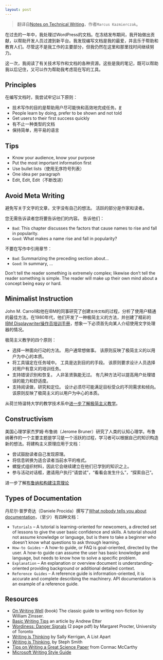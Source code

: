 ```yaml
---
layout: post
---
```


> 翻译自[Notes on Technical Writing](https://mkaz.blog/misc/notes-on-technical-writing/)，作者`Marcus Kazmierczak`。

在过去的一年中，我处理过WordPress的文档。在冻结发布期间，我开始做出贡献，以帮助开发人员过渡到新平台。我发现编写文档是我的最爱，并且乐于帮助和教育人们。尽管这不是我工作的主要部分，但我仍然在这里和那里找时间继续努力。

这一次，我阅读了有关技术写作和文档的各种资源。这些是我的笔记，既可以帮助我以后记住，又可以作为帮助我考虑现在写的工具。

## Principles

在编写文档时，我尝试牢记以下原则：

- 技术写作的目的是帮助用户尽可能快和高效地完成任务。[#](https://kayce.basqu.es/blog/metrics/)
- People learn by doing, prefer to be shown and not told
- Get users to their first success quickly
- 有不止一种类型的文档
- 保持简单，用平易的语言

## Tips

- Know your audience, know your purpose
- Put the most important information first
- Use bullet lists（使用无序符号列表）
- One idea per paragraph
- Edit, Edit, Edit（不断改进）

## Avoid Meta Writing

避免写关于文字的文章，文字没有自己的想法。 活跃的部分是作家和读者。

您无需告诉读者您将要告诉他们的内容。 告诉他们：

- `Bad`: This chapter discusses the factors that cause names to rise and fall in popularity.
- `Good`: What makes a name rise and fall in popularity?

不要在写作中引用章节：

- `Bad`: Summarizing the preceding section about…
- `Good`: In summary, …

Don’t tell the reader something is extremely complex; likewise don’t tell the reader something is simple. The reader will make up their own mind about a concept being easy or hard.

## Minimalist Instruction

John M. Carroll和他在IBM的同事研究了创建`支持文档`的过程，分析了使用户精通的最佳方法。在1980年代，他们开发了一种极简主义的方法，并创建了精彩的[IBM Displaywriter操作员培训手册](https://mkaz.blog/wp-content/uploads/2020/01/IBM-Displaywriter-Manual.pdf)，想象一下必须首先向某人介绍使用文字处理器的情况。

极简主义教学的四个原则：

- 选择一种面向行动的方法。 用户通常想做事。 该原则反映了极简主义的以用户为中心的本质。
- 将工具锚定在任务域中。 工具是达到目的的手段。 该原则要求设计人员选择对用户有意义的培训任务。
- 支持错误识别和恢复。 人非圣贤孰能无过。 有几种方法可以提高用户处理错误的能力和舒适度。
- 支持阅读做，研究和定位。 设计必须尽可能满足目标受众的不同需求和倾向。 该原则反映了极简主义的以用户为中心的本质。

从荷兰特温特大学的教学技术系中[进一步了解极简主义教学](https://www.utwente.nl/en/bms/ist/minimalism/)。

## Constructivism

美国心理学家杰罗姆·布鲁纳（Jerome Bruner）研究了人类的认知心理学。布鲁纳著作的一个主要主题是学习是一个活跃的过程，学习者可以根据自己的知识构造新的想法。将建构主义原理应用于文档：

* 尝试鼓励读者自己发现原理。
* 将信息转换为适合读者当前水平的格式。
* 螺旋式组织材料，因此它会继续建立在他们已学到的知识之上。
* 参与活动对话框，邀请用户执行“请尝试”，“看看会发生什么”，“探索自己”。

进一步了解[布鲁纳和构建注意理论](https://www.instructionaldesign.org/theories/constructivist/)

## Types of Documentation

丹尼尔·普罗奇达（Daniele Procida）撰写了[What nobody tells you about documentation](https://www.divio.com/blog/documentation/)，（至少）有四种文档：

- `Tutorials` – A tutorial is learning-oriented for newcomers, a directed set of lessons to give the user basic confidence and skills. A tutorial should not assume knowledge or language, but is there to take a beginner who doesn’t know what questions to ask through learning.
- `How-to Guides` – A how-to guide, or FAQ is goal-oriented, directed by the user. A how-to guide can assume the user has basic knowledge and language, but needs to know how to solve a specific problem.
- `Explanation` – An explanation or overview document is understanding-oriented providing background or additional detailed context.
- `Reference Guides` – A reference guide is information-oriented, it is accurate and complete describing the machinery. API documentation is an example of a reference guide.

## Resources

- [On Writing Well](https://amzn.to/2ZNqUQl) (book) The classic guide to writing non-fiction by William Zinsser.
- [Basic Writing Tips](http://andyetter.com/2018/06/14/basic-writing/) an article by Andrew Etter
- [Wordiness: Danger Signals](http://advice.writing.utoronto.ca/wp-content/uploads/sites/2/wordiness.pdf) (2 page pdf) by Margaret Procter, University of Toronto
- [Writing is Thinking](https://alistapart.com/article/writing-is-thinking/) by Sally Kerrigan, A List Apart
- [Writing is Thinking](https://blog.stephsmith.io/learning-to-write-with-confidence/), by Steph Smith
- [Tips on Writing a Great Science Paper](https://www.nature.com/articles/d41586-019-02918-5) from Cormac McCarthy
- [Microsoft Writing Style Guide](https://docs.microsoft.com/en-us/style-guide/welcome/)
